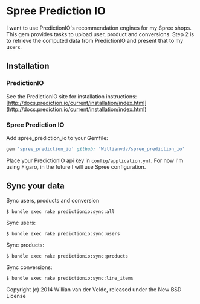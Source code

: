 Spree Prediction IO
===

I want to use PredictionIO's recommendation engines for my Spree shops. This gem provides tasks to upload user, product and conversions. Step 2 is to retrieve the computed data from PredictionIO and present that to my users.


Installation
------------

### PredictionIO

See the PredictionIO site for installation instructions: [http://docs.prediction.io/current/installation/index.html](http://docs.prediction.io/current/installation/index.html)

### Spree Prediction IO

Add spree_prediction_io to your Gemfile:

```ruby
gem 'spree_prediction_io' github: 'Willianvdv/spree_prediction_io'
```

Place your PredictionIO api key in `config/application.yml`. For now I'm using Figaro, in the future I will use Spree configuration.

Sync your data
---

Sync users, products and conversion

```
$ bundle exec rake predictionio:sync:all
```

Sync users:

```
$ bundle exec rake predictionio:sync:users
```

Sync products: 

```
$ bundle exec rake predictionio:sync:products
```

Sync conversions: 

```
$ bundle exec rake predictionio:sync:line_items
```

Copyright (c) 2014 Willian van der Velde, released under the New BSD License
